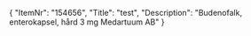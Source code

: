 {
  "ItemNr": "154656",
  "Title": "test",
  "Description": "Budenofalk, enterokapsel, hård 3 mg Medartuum AB"
}